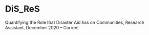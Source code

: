 # DiS_ReS
Quantifying the Role that Disaster Aid has on Communities, Research Assistant, December 2020 – Current
